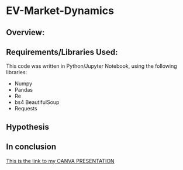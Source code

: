 # EV-Market-Dynamics

## Overview:


## Requirements/Libraries Used:

This code was written in Python/Jupyter Notebook, using the following libraries:

- Numpy
- Pandas
- Re 
- bs4 BeautifulSoup
- Requests

## Hypothesis



## In conclusion


  
[This is the link to my CANVA PRESENTATION]()
